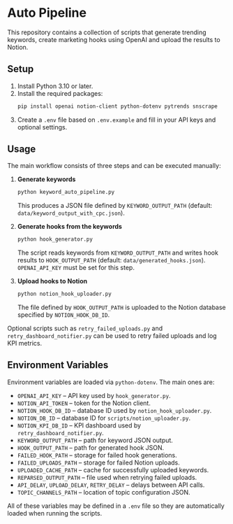# Auto Pipeline

This repository contains a collection of scripts that generate trending keywords, create marketing hooks using OpenAI and upload the results to Notion.

## Setup
1. Install Python 3.10 or later.
2. Install the required packages:
   ```bash
   pip install openai notion-client python-dotenv pytrends snscrape
   ```
3. Create a `.env` file based on `.env.example` and fill in your API keys and optional settings.

## Usage
The main workflow consists of three steps and can be executed manually:

1. **Generate keywords**
   ```bash
   python keyword_auto_pipeline.py
   ```
   This produces a JSON file defined by `KEYWORD_OUTPUT_PATH` (default: `data/keyword_output_with_cpc.json`).

2. **Generate hooks from the keywords**
   ```bash
   python hook_generator.py
   ```
   The script reads keywords from `KEYWORD_OUTPUT_PATH` and writes hook results to `HOOK_OUTPUT_PATH` (default: `data/generated_hooks.json`).
   `OPENAI_API_KEY` must be set for this step.

3. **Upload hooks to Notion**
   ```bash
   python notion_hook_uploader.py
   ```
   The file defined by `HOOK_OUTPUT_PATH` is uploaded to the Notion database specified by `NOTION_HOOK_DB_ID`.

Optional scripts such as `retry_failed_uploads.py` and `retry_dashboard_notifier.py` can be used to retry failed uploads and log KPI metrics.

## Environment Variables
Environment variables are loaded via `python-dotenv`. The main ones are:

- `OPENAI_API_KEY` – API key used by `hook_generator.py`.
- `NOTION_API_TOKEN` – token for the Notion client.
- `NOTION_HOOK_DB_ID` – database ID used by `notion_hook_uploader.py`.
- `NOTION_DB_ID` – database ID for `scripts/notion_uploader.py`.
- `NOTION_KPI_DB_ID` – KPI dashboard used by `retry_dashboard_notifier.py`.
- `KEYWORD_OUTPUT_PATH` – path for keyword JSON output.
- `HOOK_OUTPUT_PATH` – path for generated hook JSON.
- `FAILED_HOOK_PATH` – storage for failed hook generations.
- `FAILED_UPLOADS_PATH` – storage for failed Notion uploads.
- `UPLOADED_CACHE_PATH` – cache for successfully uploaded keywords.
- `REPARSED_OUTPUT_PATH` – file used when retrying failed uploads.
- `API_DELAY`, `UPLOAD_DELAY`, `RETRY_DELAY` – delays between API calls.
- `TOPIC_CHANNELS_PATH` – location of topic configuration JSON.

All of these variables may be defined in a `.env` file so they are automatically loaded when running the scripts.


